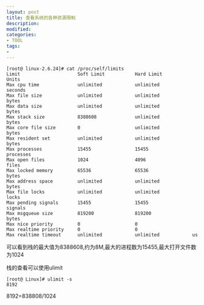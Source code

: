 ```yaml
---
layout: post
title: 查看系统的各种资源限制
description:  
modified: 
categories: 
- TOOL
tags:
- 
---
```


	[root@ linux-2.6.24]# cat /proc/self/limits 
	Limit                     Soft Limit           Hard Limit           Units     
	Max cpu time              unlimited            unlimited            seconds   
	Max file size             unlimited            unlimited            bytes     
	Max data size             unlimited            unlimited            bytes     
	Max stack size            8388608              unlimited            bytes     
	Max core file size        0                    unlimited            bytes     
	Max resident set          unlimited            unlimited            bytes     
	Max processes             15455                15455                processes 
	Max open files            1024                 4096                 files     
	Max locked memory         65536                65536                bytes     
	Max address space         unlimited            unlimited            bytes     
	Max file locks            unlimited            unlimited            locks     
	Max pending signals       15455                15455                signals   
	Max msgqueue size         819200               819200               bytes     
	Max nice priority         0                    0                    
	Max realtime priority     0                    0                    
	Max realtime timeout      unlimited            unlimited            us        

可以看到栈的最大值为8388608,约为8M,最大的进程数为15455,最大打开文件数为1024

栈的查看可以使用ulimit

	[root@ Linux]# ulimit -s
	8192

8192=838808/1024
